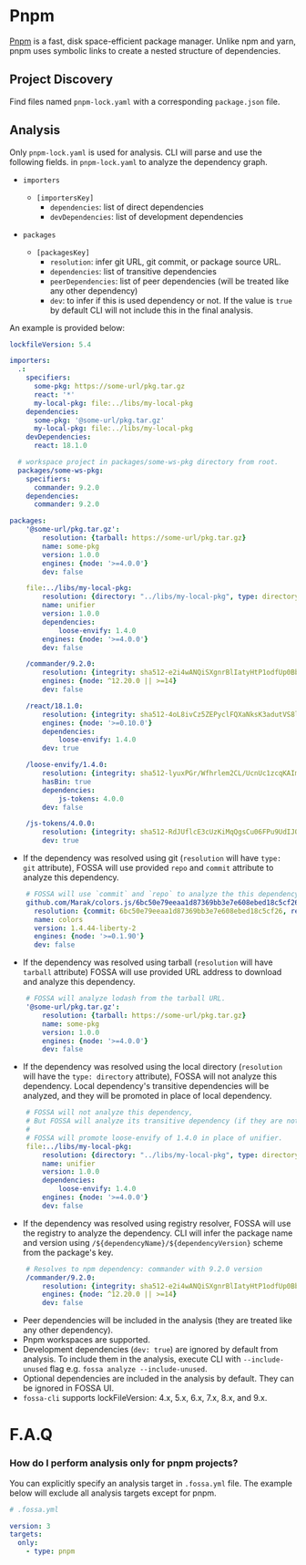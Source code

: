# Pnpm

[Pnpm](https://pnpm.io/) is a fast, disk space-efficient package manager.
Unlike npm and yarn, pnpm uses symbolic links to create a nested structure
of dependencies.

## Project Discovery

Find files named `pnpm-lock.yaml` with a corresponding `package.json` file.

## Analysis

Only `pnpm-lock.yaml` is used for analysis. CLI will parse and use the following fields.
in `pnpm-lock.yaml` to analyze the dependency graph.

- `importers`
  - `[importersKey]`
    - `dependencies`: list of direct dependencies
    - `devDependencies`: list of development dependencies

- `packages`
  - `[packagesKey]`
    - `resolution`: infer git URL, git commit, or package source URL.
    - `dependencies`: list of transitive dependencies
    - `peerDependencies`: list of peer dependencies (will be treated like any other dependency)
    - `dev`: to infer if this is used dependency or not. If the value is `true` by default CLI will not include this in the final analysis.

An example is provided below:

```yml
lockfileVersion: 5.4

importers:
  .:
    specifiers:
      some-pkg: https://some-url/pkg.tar.gz
      react: '*'
      my-local-pkg: file:../libs/my-local-pkg
    dependencies:
      some-pkg: '@some-url/pkg.tar.gz'
      my-local-pkg: file:../libs/my-local-pkg
    devDependencies:
      react: 18.1.0

  # workspace project in packages/some-ws-pkg directory from root.
  packages/some-ws-pkg:
    specifiers:
      commander: 9.2.0
    dependencies:
      commander: 9.2.0

packages:
    '@some-url/pkg.tar.gz':
        resolution: {tarball: https://some-url/pkg.tar.gz}
        name: some-pkg
        version: 1.0.0
        engines: {node: '>=4.0.0'}
        dev: false

    file:../libs/my-local-pkg:
        resolution: {directory: "../libs/my-local-pkg", type: directory}
        name: unifier
        version: 1.0.0
        dependencies:
            loose-envify: 1.4.0
        engines: {node: '>=4.0.0'}
        dev: false

    /commander/9.2.0:
        resolution: {integrity: sha512-e2i4wANQiSXgnrBlIatyHtP1odfUp0BbV5Y5nEGbxtIrStkEOAAzCUirvLBNXHLr7kwLvJl6V+4V3XV9x7Wd9w==}
        engines: {node: ^12.20.0 || >=14}
        dev: false

    /react/18.1.0:
        resolution: {integrity: sha512-4oL8ivCz5ZEPyclFQXaNksK3adutVS8l2xzZU0cqEFrE9Sb7fC0EFK5uEk74wIreL1DERyjvsU915j1pcT2uEQ==}
        engines: {node: '>=0.10.0'}
        dependencies:
            loose-envify: 1.4.0
        dev: true

    /loose-envify/1.4.0:
        resolution: {integrity: sha512-lyuxPGr/Wfhrlem2CL/UcnUc1zcqKAImBDzukY7Y5F/yQiNdko6+fRLevlw1HgMySw7f611UIY408EtxRSoK3Q==}
        hasBin: true
        dependencies:
            js-tokens: 4.0.0
        dev: false

    /js-tokens/4.0.0:
        resolution: {integrity: sha512-RdJUflcE3cUzKiMqQgsCu06FPu9UdIJO0beYbPhHN4k6apgJtifcoCtT9bcxOpYBtpD2kCM6Sbzg4CausW/PKQ==}
        dev: true

```

* If the dependency was resolved using git (`resolution` will have `type: git` attribute),
FOSSA will use provided `repo` and `commit` attribute to analyze this dependency.

```yaml
    # FOSSA will use `commit` and `repo` to analyze the this dependency.
    github.com/Marak/colors.js/6bc50e79eeaa1d87369bb3e7e608ebed18c5cf26:
      resolution: {commit: 6bc50e79eeaa1d87369bb3e7e608ebed18c5cf26, repo: git+ssh://git@github.com/Marak/colors.js, type: git}
      name: colors
      version: 1.4.44-liberty-2
      engines: {node: '>=0.1.90'}
      dev: false
```

* If the dependency was resolved using tarball (`resolution` will have `tarball` attribute)
FOSSA will use provided URL address to download and analyze this dependency.

```yaml
    # FOSSA will analyze lodash from the tarball URL.
    '@some-url/pkg.tar.gz':
        resolution: {tarball: https://some-url/pkg.tar.gz}
        name: some-pkg
        version: 1.0.0
        engines: {node: '>=4.0.0'}
        dev: false
```

* If the dependency was resolved using the local directory (`resolution` will have the `type: directory` attribute),
FOSSA will not analyze this dependency. Local dependency's transitive dependencies will be analyzed,
and they will be promoted in place of local dependency.

```yaml
    # FOSSA will not analyze this dependency,
    # But FOSSA will analyze its transitive dependency (if they are not sourced from the local directory)
    #
    # FOSSA will promote loose-envify of 1.4.0 in place of unifier.
    file:../libs/my-local-pkg:
        resolution: {directory: "../libs/my-local-pkg", type: directory}
        name: unifier
        version: 1.0.0
        dependencies:
            loose-envify: 1.4.0
        engines: {node: '>=4.0.0'}
        dev: false
```

* If the dependency was resolved using registry resolver, FOSSA will use the registry to analyze the dependency.
CLI will infer the package name and version using `/${dependencyName}/${dependencyVersion}` scheme from the package's key.

```yaml
    # Resolves to npm dependency: commander with 9.2.0 version
    /commander/9.2.0:
        resolution: {integrity: sha512-e2i4wANQiSXgnrBlIatyHtP1odfUp0BbV5Y5nEGbxtIrStkEOAAzCUirvLBNXHLr7kwLvJl6V+4V3XV9x7Wd9w==}
        engines: {node: ^12.20.0 || >=14}
        dev: false
```

* Peer dependencies will be included in the analysis (they are treated like any other dependency).
* Pnpm workspaces are supported.
* Development dependencies (`dev: true`) are ignored by default from analysis. To include them in the analysis, execute CLI with `--include-unused` flag e.g. `fossa analyze --include-unused`.
* Optional dependencies are included in the analysis by default. They can be ignored in FOSSA UI.
* `fossa-cli` supports lockFileVersion: 4.x, 5.x, 6.x, 7.x, 8.x, and 9.x.


# F.A.Q

### How do I perform analysis only for pnpm projects?

You can explicitly specify an analysis target in `.fossa.yml` file. The example below will exclude all analysis targets except for pnpm.

```yaml
# .fossa.yml

version: 3
targets:
  only:
    - type: pnpm
```
